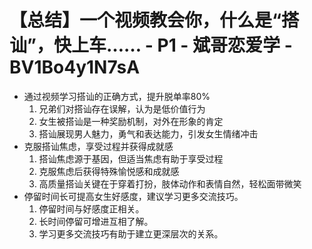 # 【总结】一个视频教会你，什么是“搭讪”，快上车…… - P1 - 斌哥恋爱学 - BV1Bo4y1N7sA

-   通过视频学习搭讪的正确方式，提升脱单率80%
    1.  兄弟们对搭讪存在误解，认为是低价值行为
    2.  女生被搭讪是一种奖励机制，对外在形象的肯定
    3.  搭讪展现男人魅力，勇气和表达能力，引发女生情绪冲击
-   克服搭讪焦虑，享受过程并获得成就感
    1.  搭讪焦虑源于基因，但适当焦虑有助于享受过程
    2.  克服焦虑后获得特殊愉悦感和成就感
    3.  高质量搭讪关键在于穿着打扮，肢体动作和表情自然，轻松面带微笑
-   停留时间长可提高女生好感度，建议学习更多交流技巧。
    1.  停留时间与好感度正相关。
    2.  长时间停留可增进互相了解。
    3.  学习更多交流技巧有助于建立更深层次的关系。